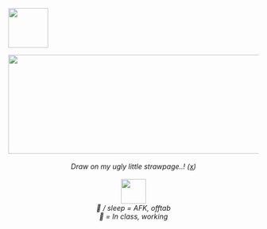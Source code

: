 <img width="80" src="https://web.archive.org/web/20091027060957/http://www.geocities.com/phnyxrayn/weedmexplore.gif">

<p align="center">
  <em>                          
  <img  width="600" height="200" src="https://web.archive.org/web/20090728115814/http://uk.geocities.com/therealchongybaby/spacebg.gif" /> <br> <br> 
  <em> Draw on my ugly little strawpage..! (<a href="https://1-900-490-freak.straw.page/">x</a>) <br> <br> 
  <img  width="50" src="https://web.archive.org/web/20090727160436/http://www.geocities.com/dr_tigger/smoking-skull.gif" /> <br>
  🌙 / sleep = AFK, offtab <br> 
  🚫 = In class, working <br> 
  </em>
</p>


<!---
1-900-490-freak/1-900-490-freak is a ✨ special ✨ repository because its `README.md` (this file) appears on your GitHub profile.
You can click the Preview link to take a look at your changes.
--->
